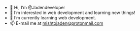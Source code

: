 - 👋 Hi, I’m @Jadendeveloper
- 👀 I’m interested in web development and learning new things!
- 🌱 I’m currently learning web development.
- 📫 E-mail me at mishtojaden@protonmail.com

